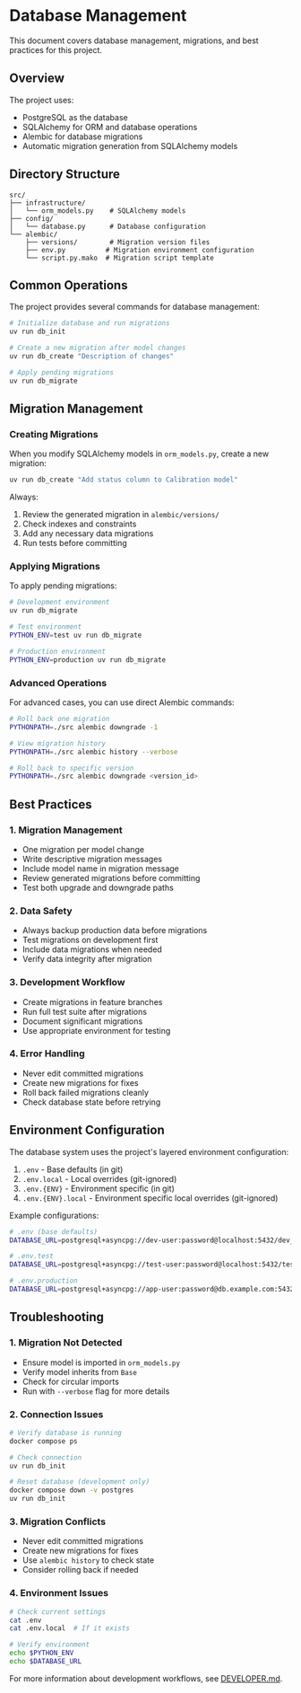 # Database Management

This document covers database management, migrations, and best practices for this project.

## Overview

The project uses:

- PostgreSQL as the database
- SQLAlchemy for ORM and database operations
- Alembic for database migrations
- Automatic migration generation from SQLAlchemy models

## Directory Structure

```
src/
├── infrastructure/
│   └── orm_models.py    # SQLAlchemy models
├── config/
│   └── database.py      # Database configuration
└── alembic/
    ├── versions/        # Migration version files
    ├── env.py          # Migration environment configuration
    └── script.py.mako  # Migration script template
```

## Common Operations

The project provides several commands for database management:

```bash
# Initialize database and run migrations
uv run db_init

# Create a new migration after model changes
uv run db_create "Description of changes"

# Apply pending migrations
uv run db_migrate
```

## Migration Management

### Creating Migrations

When you modify SQLAlchemy models in `orm_models.py`, create a new migration:

```bash
uv run db_create "Add status column to Calibration model"
```

Always:

1. Review the generated migration in `alembic/versions/`
2. Check indexes and constraints
3. Add any necessary data migrations
4. Run tests before committing

### Applying Migrations

To apply pending migrations:

```bash
# Development environment
uv run db_migrate

# Test environment
PYTHON_ENV=test uv run db_migrate

# Production environment
PYTHON_ENV=production uv run db_migrate
```

### Advanced Operations

For advanced cases, you can use direct Alembic commands:

```bash
# Roll back one migration
PYTHONPATH=./src alembic downgrade -1

# View migration history
PYTHONPATH=./src alembic history --verbose

# Roll back to specific version
PYTHONPATH=./src alembic downgrade <version_id>
```

## Best Practices

### 1. Migration Management

- One migration per model change
- Write descriptive migration messages
- Include model name in migration message
- Review generated migrations before committing
- Test both upgrade and downgrade paths

### 2. Data Safety

- Always backup production data before migrations
- Test migrations on development first
- Include data migrations when needed
- Verify data integrity after migration

### 3. Development Workflow

- Create migrations in feature branches
- Run full test suite after migrations
- Document significant migrations
- Use appropriate environment for testing

### 4. Error Handling

- Never edit committed migrations
- Create new migrations for fixes
- Roll back failed migrations cleanly
- Check database state before retrying

## Environment Configuration

The database system uses the project's layered environment configuration:

1. `.env` - Base defaults (in git)
2. `.env.local` - Local overrides (git-ignored)
3. `.env.{ENV}` - Environment specific (in git)
4. `.env.{ENV}.local` - Environment specific local overrides (git-ignored)

Example configurations:

```bash
# .env (base defaults)
DATABASE_URL=postgresql+asyncpg://dev-user:password@localhost:5432/dev_db

# .env.test
DATABASE_URL=postgresql+asyncpg://test-user:password@localhost:5432/test_db

# .env.production
DATABASE_URL=postgresql+asyncpg://app-user:password@db.example.com:5432/prod_db
```

## Troubleshooting

### 1. Migration Not Detected

- Ensure model is imported in `orm_models.py`
- Verify model inherits from `Base`
- Check for circular imports
- Run with `--verbose` flag for more details

### 2. Connection Issues

```bash
# Verify database is running
docker compose ps

# Check connection
uv run db_init

# Reset database (development only)
docker compose down -v postgres
uv run db_init
```

### 3. Migration Conflicts

- Never edit committed migrations
- Create new migrations for fixes
- Use `alembic history` to check state
- Consider rolling back if needed

### 4. Environment Issues

```bash
# Check current settings
cat .env
cat .env.local  # If it exists

# Verify environment
echo $PYTHON_ENV
echo $DATABASE_URL
```

For more information about development workflows, see [DEVELOPER.md](./DEVELOPER.md).
